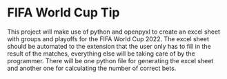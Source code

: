 # FIFA World Cup Tip

This project will make use of python and openpyxl to create an excel sheet with groups and playoffs for the FIFA World Cup 2022.
The excel sheet should be automated to the extension that the user only has to fill in the result of the matches, everything else will be taking care of by the programmer.
There will be one python file for generating the excel sheet and another one for calculating the number of correct bets. 
